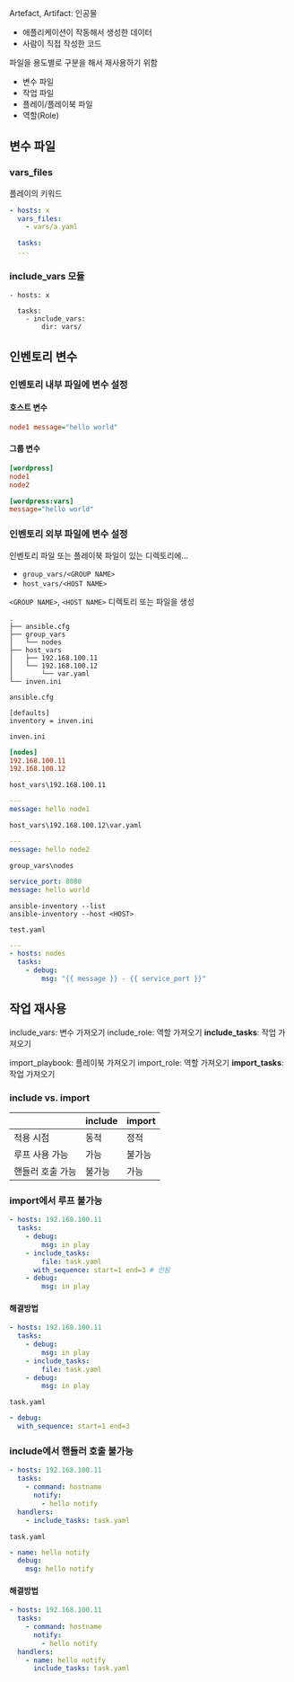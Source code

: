 Artefact, Artifact: 인공물
- 애플리케이션이 작동해서 생성한 데이터
- 사람이 직접 작성한 코드

파일을 용도별로 구분을 해서 재사용하기 위함

- 변수 파일
- 작업 파일
- 플레이/플레이북 파일
- 역할(Role)

## 변수 파일
### vars_files

플레이의 키워드

```yaml
- hosts: x
  vars_files:
    - vars/a.yaml

  tasks:
  ...
```

### include_vars 모듈

```
- hosts: x

  tasks:
    - include_vars:
        dir: vars/
```

## 인벤토리 변수

### 인벤토리 내부 파일에 변수 설정

#### 호스트 변수
```ini
node1 message="hello world"

```

#### 그룹 변수
```ini
[wordpress]
node1
node2

[wordpress:vars]
message="hello world"
```

### 인벤토리 외부 파일에 변수 설정

인벤토리 파일 또는 플레이북 파일이 있는 디렉토리에...
- `group_vars/<GROUP NAME>`
- `host_vars/<HOST NAME>`

`<GROUP NAME>`, `<HOST NAME>` 디렉토리 또는 파일을 생성

```
.
├── ansible.cfg
├── group_vars
│   └── nodes
├── host_vars
│   ├── 192.168.100.11
│   └── 192.168.100.12
│       └── var.yaml
└── inven.ini
```

`ansible.cfg`
```
[defaults]
inventory = inven.ini
```

`inven.ini`
```ini
[nodes]
192.168.100.11
192.168.100.12
```

`host_vars\192.168.100.11`
```yaml
---
message: hello node1
```

`host_vars\192.168.100.12\var.yaml`
```yaml
---
message: hello node2
```

`group_vars\nodes`
```yaml
service_port: 8080
message: hello world
```

```
ansible-inventory --list
ansible-inventory --host <HOST>
```

`test.yaml`
```yaml
---
- hosts: nodes
  tasks:
    - debug:
        msg: "{{ message }} - {{ service_port }}"
```

## 작업 재사용

include_vars: 변수 가져오기
include_role: 역할 가져오기
**include_tasks**: 작업 가져오기

import_playbook: 플레이북 가져오기
import_role: 역할 가져오기
**import_tasks**: 작업 가져오기

### include vs. import
| |include|import|
|-|-|-|
|적용 시점|동적|정적|
|루프 사용 가능| 가능 | 불가능 |
| 핸들러 호출 가능 | 불가능 | 가능 |

### import에서 루프 불가능
```yaml
- hosts: 192.168.100.11
  tasks:
    - debug:
        msg: in play
    - include_tasks:
        file: task.yaml
      with_sequence: start=1 end=3 # 안됨
    - debug:
        msg: in play
```

#### 해결방법
```yaml
- hosts: 192.168.100.11
  tasks:
    - debug:
        msg: in play
    - include_tasks:
        file: task.yaml
    - debug:
        msg: in play
```

`task.yaml`
```yaml
- debug:
  with_sequence: start=1 end=3
```

### include에서 핸들러 호출 불가능
```yaml
- hosts: 192.168.100.11
  tasks:
    - command: hostname
      notify:
        - hello notify
  handlers:
    - include_tasks: task.yaml
```

`task.yaml`
```yaml
- name: hello notify
  debug:
    msg: hello notify
```

#### 해결방법
```yaml
- hosts: 192.168.100.11
  tasks:
    - command: hostname
      notify:
        - hello notify
  handlers:
    - name: hello notify
	  include_tasks: task.yaml
```